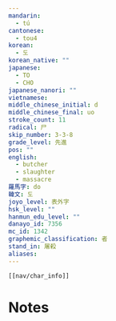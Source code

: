 ```yaml
---
mandarin:
  - tú
cantonese:
  - tou4
korean:
  - 도
korean_native: ""
japanese:
  - TO
  - CHO
japanese_nanori: ""
vietnamese:
middle_chinese_initial: d
middle_chinese_final: uo
stroke_count: 11
radical: 尸
skip_number: 3-3-8
grade_level: 先進
pos: ""
english:
  - butcher
  - slaughter
  - massacre
羅馬字: do
韓文: 도
joyo_level: 表外字
hsk_level: ""
hanmun_edu_level: ""
danayo_id: 7356
mc_id: 1342
graphemic_classification: 者
stand_in: 屠殺
aliases:
---
```

```meta-bind-embed
[[nav/char_info]]
```

# Notes
